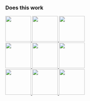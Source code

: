 ### Does this work

<a href="https://tictactoe-but-its-in-my-readme-robo-monk.vercel.app/api/click?username=robo-monk&i=0&href=https%3A%2F%2Fgithub.com%2Frobo-monk%2F"> <img src="https://tictactoe-but-its-in-my-readme-robo-monk.vercel.app/api/cell.svg?username=robo-monk&i=0&href=https%3A%2F%2Fgithub.com%2Frobo-monk%2F" style='width: 80px;'> </a> <a href="https://tictactoe-but-its-in-my-readme-robo-monk.vercel.app/api/click?username=robo-monk&i=1&href=https%3A%2F%2Fgithub.com%2Frobo-monk%2F"> <img src="https://tictactoe-but-its-in-my-readme-robo-monk.vercel.app/api/cell.svg?username=robo-monk&i=1&href=https%3A%2F%2Fgithub.com%2Frobo-monk%2F" style='width: 80px;'> </a> <a href="https://tictactoe-but-its-in-my-readme-robo-monk.vercel.app/api/click?username=robo-monk&i=2&href=https%3A%2F%2Fgithub.com%2Frobo-monk%2F"> <img src="https://tictactoe-but-its-in-my-readme-robo-monk.vercel.app/api/cell.svg?username=robo-monk&i=2&href=https%3A%2F%2Fgithub.com%2Frobo-monk%2F" style='width: 80px;'> </a> <br> <a href="https://tictactoe-but-its-in-my-readme-robo-monk.vercel.app/api/click?username=robo-monk&i=3&href=https%3A%2F%2Fgithub.com%2Frobo-monk%2F"> <img src="https://tictactoe-but-its-in-my-readme-robo-monk.vercel.app/api/cell.svg?username=robo-monk&i=3&href=https%3A%2F%2Fgithub.com%2Frobo-monk%2F" style='width: 80px;'> </a> <a href="https://tictactoe-but-its-in-my-readme-robo-monk.vercel.app/api/click?username=robo-monk&i=4&href=https%3A%2F%2Fgithub.com%2Frobo-monk%2F"> <img src="https://tictactoe-but-its-in-my-readme-robo-monk.vercel.app/api/cell.svg?username=robo-monk&i=4&href=https%3A%2F%2Fgithub.com%2Frobo-monk%2F" style='width: 80px;'> </a> <a href="https://tictactoe-but-its-in-my-readme-robo-monk.vercel.app/api/click?username=robo-monk&i=5&href=https%3A%2F%2Fgithub.com%2Frobo-monk%2F"> <img src="https://tictactoe-but-its-in-my-readme-robo-monk.vercel.app/api/cell.svg?username=robo-monk&i=5&href=https%3A%2F%2Fgithub.com%2Frobo-monk%2F" style='width: 80px;'> </a> <br> <a href="https://tictactoe-but-its-in-my-readme-robo-monk.vercel.app/api/click?username=robo-monk&i=6&href=https%3A%2F%2Fgithub.com%2Frobo-monk%2F"> <img src="https://tictactoe-but-its-in-my-readme-robo-monk.vercel.app/api/cell.svg?username=robo-monk&i=6&href=https%3A%2F%2Fgithub.com%2Frobo-monk%2F" style='width: 80px;'> </a> <a href="https://tictactoe-but-its-in-my-readme-robo-monk.vercel.app/api/click?username=robo-monk&i=7&href=https%3A%2F%2Fgithub.com%2Frobo-monk%2F"> <img src="https://tictactoe-but-its-in-my-readme-robo-monk.vercel.app/api/cell.svg?username=robo-monk&i=7&href=https%3A%2F%2Fgithub.com%2Frobo-monk%2F" style='width: 80px;'> </a> <a href="https://tictactoe-but-its-in-my-readme-robo-monk.vercel.app/api/click?username=robo-monk&i=8&href=https%3A%2F%2Fgithub.com%2Frobo-monk%2F"> <img src="https://tictactoe-but-its-in-my-readme-robo-monk.vercel.app/api/cell.svg?username=robo-monk&i=8&href=https%3A%2F%2Fgithub.com%2Frobo-monk%2F" style='width: 80px;'> </a>

